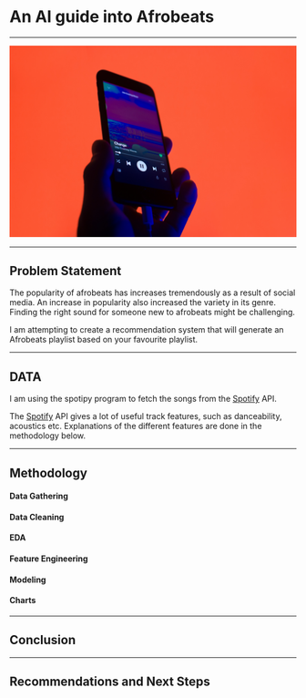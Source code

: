 # An AI guide into Afrobeats

---
<img src="images/felipepelaquim-9c7CK4BemmA-unsplash.jpg" style=" margin: 0px; width: 100px height: 100px">

---

## Problem Statement
The popularity of afrobeats has increases tremendously as a result of social media. An increase in popularity also increased the variety in its genre. Finding the right sound for someone new to afrobeats might be challenging.

I am attempting to create a recommendation system that will generate an Afrobeats playlist based on your favourite playlist.

---
## DATA

I am using the spotipy program to fetch the songs from the [Spotify](https://developer.spotify.com/documentation/web-api/quick-start/) API.

The [Spotify](https://developer.spotify.com/documentation/web-api/quick-start/) API gives a lot of useful track features, such as danceability, acoustics etc. Explanations of the different features are done in the methodology below.


---
## Methodology
#### Data Gathering


#### Data Cleaning


#### EDA


#### Feature Engineering

#### Modeling

#### Charts

---
## Conclusion



---
## Recommendations and Next Steps